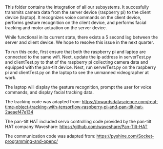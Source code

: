 This folder contains the integration of all our subsystems. It succesfully transmits camera data from the server device (raspberry pi) to the client device (laptop). It recognizes voice commands on the client device, performs gesture recognition on the client device, and performs facial tracking and motor actuation on the server device.

While functional in its current state, there exists a 5 second lag between the server and client device. We hope to resolve this issue in the next quarter.

To run this code, first ensure that both the raspberry pi and laptop are connected to the same wifi. Next, update the ip address in serverTest.py and clientTest.py to that of the raspberry pi collecting camera data and equipped with the pan-tilt device. Next, run serverTest.py on the raspberry pi and clientTest.py on the laptop to see the unmanned videographer at work.

The laptop will display the gesture recognition, prompt the user for voice commands, and display facial tracking data.

The tracking code was adapted from: https://towardsdatascience.com/real-time-object-tracking-with-tensorflow-raspberry-pi-and-pan-tilt-hat-2aeaef47e134  

The pan-tilt HAT included servo controlling code provided by the pan-tilt HAT company Waveshare: https://github.com/waveshare/Pan-Tilt-HAT 

The communication code was adapted from: https://pyshine.com/Socket-programming-and-openc/